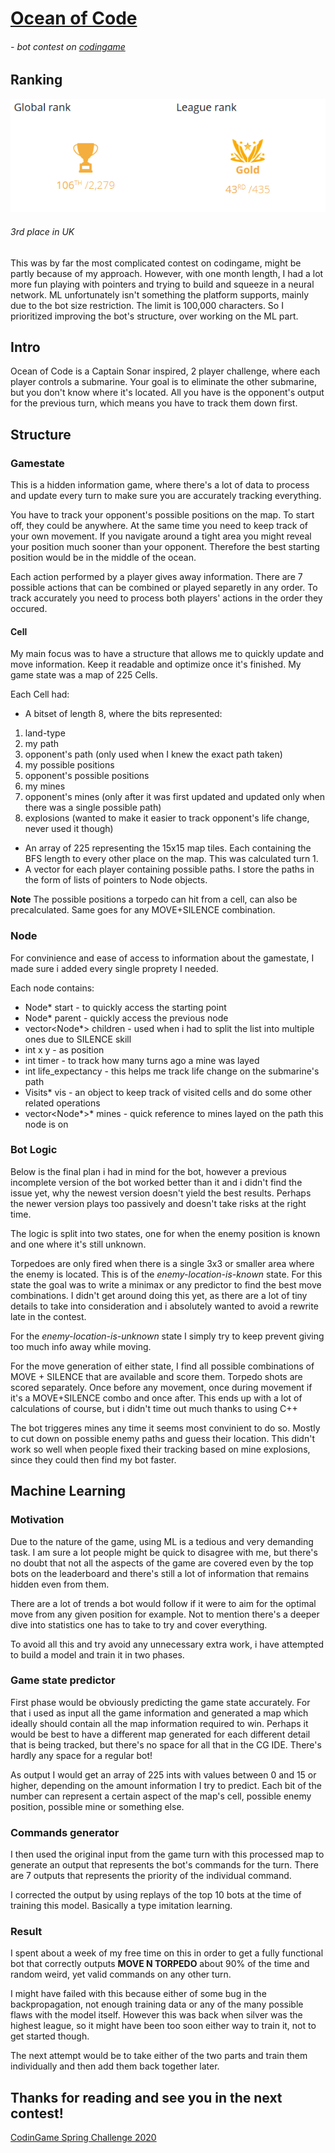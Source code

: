 # [Ocean of Code](https://www.codingame.com/contests/ocean-of-code/leaderboard/global)
###### - bot contest on [codingame](http://codingame.com)

## Ranking

![Final Contest Rank](https://github.com/SpiritusSancti5/OceanOfCode/blob/master/oceanofcode.jpg)

###### 3rd place in UK

This was by far the most complicated contest on codingame, might be partly because of my approach. However, with one month length, I had a lot more fun playing with pointers and trying to build and squeeze in a neural network. ML unfortunately isn't something the platform supports, mainly due to the bot size restriction. The limit is 100,000 characters. So I prioritized improving the bot's structure, over working on the ML part.

## Intro

Ocean of Code is a Captain Sonar inspired, 2 player challenge, where each player controls a submarine. Your goal is to eliminate the other submarine, but you don't know where it's located. All you have is the opponent's output for the previous turn, which means you have to track them down first.

## Structure

### Gamestate

This is a hidden information game, where there's a lot of data to process and update every turn to make sure you are accurately tracking everything.

You have to track your opponent's possible positions on the map. To start off, they could be anywhere. At the same time you need to keep track of your own movement. If you navigate around a tight area you might reveal your position much sooner than your opponent. Therefore the best starting position would be in the middle of the ocean.

Each action performed by a player gives away information. There are 7 possible actions that can be combined or played separetly in any order. To track accurately you need to process both players' actions in the order they occured.

#### Cell

My main focus was to have a structure that allows me to quickly update and move information. Keep it readable and optimize once it's finished. My game state was a map of 225 Cells.

Each Cell had:
* A bitset of length 8, where the bits represented:
1. land-type
2. my path
3. opponent's path (only used when I knew the exact path taken)
4. my possible positions
5. opponent's possible positions
6. my mines
7. opponent's mines (only after it was first updated and updated only when there was a single possible path)
8. explosions (wanted to make it easier to track opponent's life change, never used it though)
* An array of 225 representing the 15x15 map tiles. Each containing the BFS length to every other place on the map. This was calculated turn 1.
* A vector for each player containing possible paths. I store the paths in the form of lists of pointers to Node objects.

**Note** The possible positions a torpedo can hit from a cell, can also be precalculated. Same goes for any MOVE+SILENCE combination.

### Node

For convinience and ease of access to information about the gamestate, I made sure i added every single proprety I needed.

Each node contains:
- Node* start - to quickly access the starting point
- Node* parent - quickly access the previous node
- vector<Node*> children - used when i had to split the list into multiple ones due to SILENCE skill
- int x y - as position
- int timer - to track how many turns ago a mine was layed
- int life_expectancy - this helps me track life change on the submarine's path
- Visits* vis - an object to keep track of visited cells and do some other related operations
- vector<Node*>* mines - quick reference to mines layed on the path this node is on

### Bot Logic

Below is the final plan i had in mind for the bot, however a previous incomplete version of the bot worked better than it and i didn't find the issue yet, why the newest version doesn't yield the best results. Perhaps the newer version plays too passively and doesn't take risks at the right time.

The logic is split into two states, one for when the enemy position is known and one where it's still unknown. 

Torpedoes are only fired when there is a single 3x3 or smaller area where the enemy is located. This is of the *enemy-location-is-known* state. For this state the goal was to write a minimax or any predictor to find the best move combinations. I didn't get around doing this yet, as there are a lot of tiny details to take into consideration and i absolutely wanted to avoid a rewrite late in the contest.

For the *enemy-location-is-unknown* state I simply try to keep prevent giving too much info away while moving.

For the move generation of either state, I find all possible combinations of MOVE + SILENCE that are available and score them.
Torpedo shots are scored separately. Once before any movement, once during movement if it's a MOVE+SILENCE combo and once after. This ends up with a lot of calculations of course, but i didn't time out much thanks to using C++

The bot triggeres mines any time it seems most convinient to do so. Mostly to cut down on possible enemy paths and guess their location. This didn't work so well when people fixed their tracking based on mine explosions, since they could then find my bot faster.

## Machine Learning

### Motivation

Due to the nature of the game, using ML is a tedious and very demanding task. I am sure a lot people might be quick to disagree with me, but there's no doubt that not all the aspects of the game are covered even by the top bots on the leaderboard and there's still a lot of information that remains hidden even from them.

There are a lot of trends a bot would follow if it were to aim for the optimal move from any given position for example. Not to mention there's a deeper dive into statistics one has to take to try and cover everything.

To avoid all this and try avoid any unnecessary extra work, i have attempted to build a model and train it in two phases.

### Game state predictor

First phase would be obviously predicting the game state accurately. For that i used as input all the game information and generated a map which ideally should contain all the map information required to win. Perhaps it would be best to have a different map generated for each different detail that is being tracked, but there's no space for all that in the CG IDE. There's hardly any space for a regular bot!

As output I would get an array of 225 ints with values between 0 and 15 or higher, depending on the amount information I try to predict. Each bit of the number can represent a certain aspect of the map's cell, possible enemy position, possible mine or something else.

### Commands generator

I then used the original input from the game turn with this processed map to generate an output that represents the bot's commands for the turn. There are 7 outputs that represents the priority of the individual command.

I corrected the output by using replays of the top 10 bots at the time of training this model. Basically a type imitation learning.

### Result

I spent about a week of my free time on this in order to get a fully functional bot that correctly outputs **MOVE N TORPEDO** about 90% of the time and random weird, yet valid commands on any other turn.

I might have failed with this because either of some bug in the backpropagation, not enough training data or any of the many possible flaws with the model itself. However this was back when silver was the highest league, so it might have been too soon either way to train it, not to get started though.

The next attempt would be to take either of the two parts and train them individually and then add them back together later.

## Thanks for reading and see you in the next contest!

[CodinGame Spring Challenge 2020](https://www.codingame.com/contests/spring-challenge-2020)
